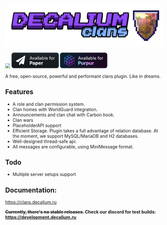![logo](documentation/docs/hat.png)

<a href="https://papermc.io/"><img src="https://raw.githubusercontent.com/intergrav/devins-badges/v2/assets/cozy/unsupported/spigot_64h.png" height="50"></a>
<a href="https://papermc.io/"><img src="https://raw.githubusercontent.com/intergrav/devins-badges/v2/assets/cozy/supported/paper_64h.png" height="50"></a>
<a href="https://purpurmc.org/"><img src="https://raw.githubusercontent.com/intergrav/devins-badges/v2/assets/cozy/supported/purpur_64h.png" height="50"></a>


A free, open-source, powerful and performant clans plugin. Like in dreams.



## Features
- A role and clan permission system.
- Clan homes with WorldGuard integration.
- Announcements and clan chat with Carbon hook.
- Clan wars
- PlaceholderAPI support
- Efficient Storage. Plugin takes a full advantage of relation database. At the moment, we support MySQL/MariaDB and H2 databases. 
- Well-designed thread-safe api.
- All messages are configurable, using MiniMessage format.


## Todo
- Multiple server setups support

## Documentation:

https://clans.decalium.ru



~~<b>Currently, there's no stable releases.~~
Check our discord for test builds: https://development.decalium.ru
